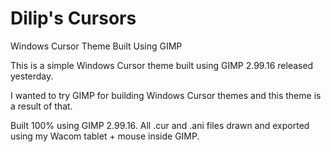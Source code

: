 # Dilip's Cursors
Windows Cursor Theme Built Using GIMP

This is a simple Windows Cursor theme built using GIMP 2.99.16 released yesterday. 

I wanted to try GIMP for building Windows Cursor themes and this theme is a result of that. 

Built 100% using GIMP 2.99.16. All .cur and .ani files drawn and exported using my Wacom tablet + mouse inside GIMP.
